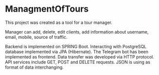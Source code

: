 # ManagmentOfTours

This project was created as a tool for a tour manager.

Manager can add, delete, edit clients, add information about username, email, mobile, source of traffic. 

Backend is implemented on SPRING Boot. Interacting with PostgreSQL database implemented via JPA (Hibernate).
The Telegram bot has been implemented as frontend. Data transfer was developed via HTTP protocol. API services include GET, POST and DELETE requests.
JSON is using as format of data interchanging. 
